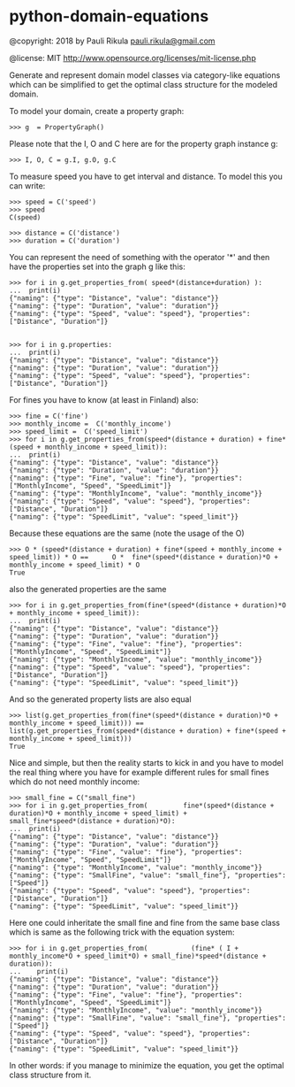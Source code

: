 # python-domain-equations


@copyright: 2018 by Pauli Rikula <pauli.rikula@gmail.com>

@license: MIT <http://www.opensource.org/licenses/mit-license.php>


Generate and represent domain model classes via category-like equations which
can be simplified to get the optimal class structure for the modeled domain.




To model your domain, create a property graph:

    >>> g  = PropertyGraph()

Please note that the I, O and C here are for the property graph instance g:

    >>> I, O, C = g.I, g.O, g.C

To measure speed you have to get interval and distance. To model this you can write:

    >>> speed = C('speed')
    >>> speed
    C(speed)

    >>> distance = C('distance')
    >>> duration = C('duration')

You can represent the need of something with the operator '*' and then 
have the properties set into the graph g like this:

    >>> for i in g.get_properties_from( speed*(distance+duration) ):
    ...  print(i)
    {"naming": {"type": "Distance", "value": "distance"}}
    {"naming": {"type": "Duration", "value": "duration"}}
    {"naming": {"type": "Speed", "value": "speed"}, "properties": ["Distance", "Duration"]}


    >>> for i in g.properties:
    ...  print(i)
    {"naming": {"type": "Distance", "value": "distance"}}
    {"naming": {"type": "Duration", "value": "duration"}}
    {"naming": {"type": "Speed", "value": "speed"}, "properties": ["Distance", "Duration"]}

For fines you have to know (at least in Finland) also:

    >>> fine = C('fine')
    >>> monthly_income =  C('monthly_income')
    >>> speed_limit =  C('speed_limit')
    >>> for i in g.get_properties_from(speed*(distance + duration) + fine*(speed + monthly_income + speed_limit)):
    ...  print(i)
    {"naming": {"type": "Distance", "value": "distance"}}
    {"naming": {"type": "Duration", "value": "duration"}}
    {"naming": {"type": "Fine", "value": "fine"}, "properties": ["MonthlyIncome", "Speed", "SpeedLimit"]}
    {"naming": {"type": "MonthlyIncome", "value": "monthly_income"}}
    {"naming": {"type": "Speed", "value": "speed"}, "properties": ["Distance", "Duration"]}
    {"naming": {"type": "SpeedLimit", "value": "speed_limit"}}

Because these equations are the same (note the usage of the O)

    >>> O * (speed*(distance + duration) + fine*(speed + monthly_income + speed_limit)) * O ==      O *  fine*(speed*(distance + duration)*O + monthly_income + speed_limit) * O
    True

also the generated properties are the same

    >>> for i in g.get_properties_from(fine*(speed*(distance + duration)*O + monthly_income + speed_limit)):
    ...  print(i)
    {"naming": {"type": "Distance", "value": "distance"}}
    {"naming": {"type": "Duration", "value": "duration"}}
    {"naming": {"type": "Fine", "value": "fine"}, "properties": ["MonthlyIncome", "Speed", "SpeedLimit"]}
    {"naming": {"type": "MonthlyIncome", "value": "monthly_income"}}
    {"naming": {"type": "Speed", "value": "speed"}, "properties": ["Distance", "Duration"]}
    {"naming": {"type": "SpeedLimit", "value": "speed_limit"}}

And so the generated property lists are also equal

    >>> list(g.get_properties_from(fine*(speed*(distance + duration)*O + monthly_income + speed_limit))) ==         list(g.get_properties_from(speed*(distance + duration) + fine*(speed + monthly_income + speed_limit)))
    True

Nice and simple, but then the reality starts to kick in and you have to model the real thing where you have for example
different rules for small fines which do not need monthly income:

    >>> small_fine = C("small_fine")
    >>> for i in g.get_properties_from(         fine*(speed*(distance + duration)*O + monthly_income + speed_limit) +         small_fine*speed*(distance + duration)*O):
    ...  print(i)
    {"naming": {"type": "Distance", "value": "distance"}}
    {"naming": {"type": "Duration", "value": "duration"}}
    {"naming": {"type": "Fine", "value": "fine"}, "properties": ["MonthlyIncome", "Speed", "SpeedLimit"]}
    {"naming": {"type": "MonthlyIncome", "value": "monthly_income"}}
    {"naming": {"type": "SmallFine", "value": "small_fine"}, "properties": ["Speed"]}
    {"naming": {"type": "Speed", "value": "speed"}, "properties": ["Distance", "Duration"]}
    {"naming": {"type": "SpeedLimit", "value": "speed_limit"}}

Here one could inheritate the small fine and fine from the same base class which is same as the following trick
with the equation system:

    >>> for i in g.get_properties_from(           (fine* ( I + monthly_income*O + speed_limit*O) + small_fine)*speed*(distance + duration)):
    ...    print(i)
    {"naming": {"type": "Distance", "value": "distance"}}
    {"naming": {"type": "Duration", "value": "duration"}}
    {"naming": {"type": "Fine", "value": "fine"}, "properties": ["MonthlyIncome", "Speed", "SpeedLimit"]}
    {"naming": {"type": "MonthlyIncome", "value": "monthly_income"}}
    {"naming": {"type": "SmallFine", "value": "small_fine"}, "properties": ["Speed"]}
    {"naming": {"type": "Speed", "value": "speed"}, "properties": ["Distance", "Duration"]}
    {"naming": {"type": "SpeedLimit", "value": "speed_limit"}}

In other words: if you manage to minimize the equation, you get the optimal class structure from it. 

    